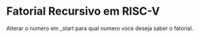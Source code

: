# Fatorial Recursivo em RISC-V

Alterar o numero em _start para qual numero voce deseja saber o fatorial.
